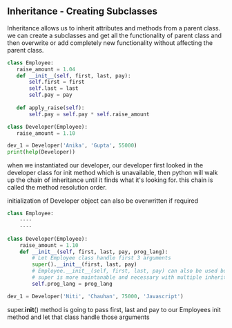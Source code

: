 ## Inheritance - Creating Subclasses
 Inheritance allows us to inherit attributes and methods from a parent class. we
 can create a subclasses and get all the functionality of parent class
 and then overwrite or add completely new functionality without affecting
 the parent class. 
 ```python
class Employee:
    raise_amount = 1.04
    def __init__(self, first, last, pay):
        self.first = first
        self.last = last
        self.pay = pay
    
    def apply_raise(self):
        self.pay = self.pay * self.raise_amount

class Developer(Employee):
    raise_amount = 1.10

dev_1 = Developer('Anika', 'Gupta', 55000)
print(help(Developer))
```
when we instantiated our developer, our developer first looked in the
developer class for init method which is unavailable, then python will
walk up the chain of inheritance until it finds what it's looking for.
this chain is called the method resolution order.

initialization of Developer object can also be overwritten if required
```python
class Employee:
    ----
    ----

class Developer(Employee):
    raise_amount = 1.10
    def __init__(self, first, last, pay, prog_lang):
        # Let Employee class handle first 3 arguments
        super().__init__(first, last, pay)
        # Employee.__init__(self, first, last, pay) can also be used but
        # super is more maintanable and necessary with multiple inheritance
        self.prog_lang = prog_lang

dev_1 = Developer('Niti', 'Chauhan', 75000, 'Javascript')
```     
super.__init__() method is going to pass first, last and pay to our
Employees init method and let that class handle those arguments 
 